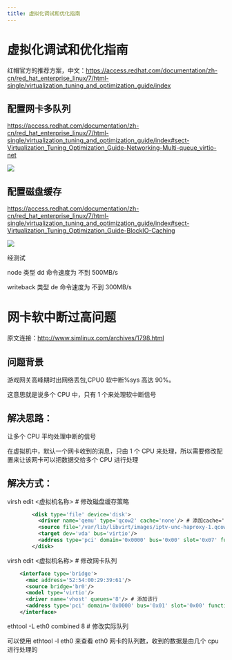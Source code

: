 ```yaml
---
title: 虚拟化调试和优化指南
---
```


# 虚拟化调试和优化指南

红帽官方的推荐方案，中文：<https://access.redhat.com/documentation/zh-cn/red_hat_enterprise_linux/7/html-single/virtualization_tuning_and_optimization_guide/index>

## 配置网卡多队列

https://access.redhat.com/documentation/zh-cn/red_hat_enterprise_linux/7/html-single/virtualization_tuning_and_optimization_guide/index#sect-Virtualization_Tuning_Optimization_Guide-Networking-Multi-queue_virtio-net

![](https://notes-learning.oss-cn-beijing.aliyuncs.com/un2vm8/1616123000773-caaef550-ee28-43b8-94eb-417936b2e088.jpeg)

## 配置磁盘缓存

https://access.redhat.com/documentation/zh-cn/red_hat_enterprise_linux/7/html-single/virtualization_tuning_and_optimization_guide/index#sect-Virtualization_Tuning_Optimization_Guide-BlockIO-Caching

![](https://notes-learning.oss-cn-beijing.aliyuncs.com/un2vm8/1616123000746-e6a1ffde-9736-4cd9-a115-0449b16ef631.jpeg)

经测试

node 类型 dd 命令速度为 不到 500MB/s

writeback 类型 de 命令速度为 不到 300MB/s

# 网卡软中断过高问题

原文连接：<http://www.simlinux.com/archives/1798.html>

## 问题背景

游戏网关高峰期时出网络丢包,CPU0 软中断%sys 高达 90%。

这意思就是说多个 CPU 中，只有 1 个来处理软中断信号

## 解决思路：

让多个 CPU 平均处理中断的信号

在虚拟机中，默认一个网卡收到的消息，只由 1 个 CPU 来处理，所以需要修改配置来让该网卡可以把数据交给多个 CPU 进行处理

## 解决方式：

virsh edit <虚拟机名称> # 修改磁盘缓存策略

```xml
        <disk type='file' device='disk'>
          <driver name='qemu' type='qcow2' cache='none'/> # 添加cache='none'
          <source file='/var/lib/libvirt/images/iptv-unc-haproxy-1.qcow2'/>
          <target dev='vda' bus='virtio'/>
          <address type='pci' domain='0x0000' bus='0x00' slot='0x07' function='0x0'/>
        </disk>
```

virsh edit <虚拟机名称> # 修改网卡队列

```xml
    <interface type='bridge'>
      <mac address='52:54:00:29:39:61'/>
      <source bridge='br0'/>
      <model type='virtio'/>
      <driver name='vhost' queues='8'/> # 添加该行
      <address type='pci' domain='0x0000' bus='0x01' slot='0x00' function='0x0'/>
    </interface>
```

ethtool -L eth0 combined 8 # 修改实际队列

可以使用 ethtool -l eth0 来查看 eth0 网卡的队列数，收到的数据是由几个 cpu 进行处理的
